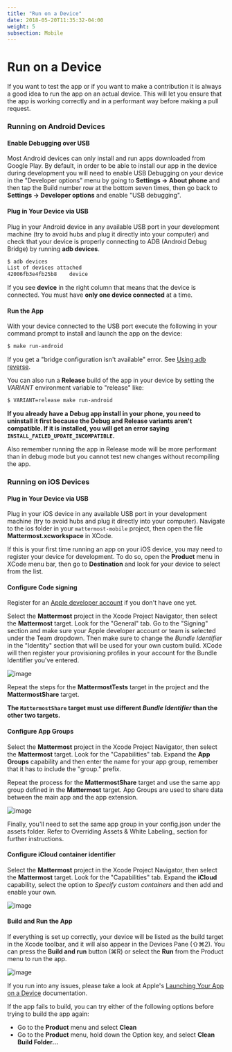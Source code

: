 ```yaml
---
title: "Run on a Device"
date: 2018-05-20T11:35:32-04:00
weight: 5
subsection: Mobile
---
```


# Run on a Device

If you want to test the app or if you want to make a contribution it is always a good idea to run the app on an actual device. This will let you ensure that the app is working correctly and in a performant way before making a pull request.

### Running on Android Devices

#### Enable Debugging over USB

Most Android devices can only install and run apps downloaded from Google Play. By default, in order to be able to install our app in the device during development you will need to enable USB Debugging on your device in the "Developer options" menu by going to **Settings -\> About phone** and then tap the Build number row at the bottom seven times, then go back to **Settings -> Developer options** and enable "USB debugging".

#### Plug in Your Device via USB

Plug in your Android device in any available USB port in your development machine (try to avoid hubs and plug it directly into your computer) and check that your device is properly connecting to ADB (Android Debug Bridge) by running **adb devices**.

```sh
$ adb devices
List of devices attached
42006fb3e4fb25b8    device
```

If you see **device** in the right column that means that the device is connected. You must have **only one device connected** at a time.

#### Run the App

With your device connected to the USB port execute the following in your command prompt to install and launch the app on the device:

```sh
$ make run-android
```

If you get a "bridge configuration isn't available" error. See [Using adb reverse](http://facebook.github.io/react-native/docs/running-on-device.html#method-1-using-adb-reverse-recommended).

You can also run a **Release** build of the app in your device by setting the *VARIANT* environment variable to "release" like:

```sh
$ VARIANT=release make run-android
```

**If you already have a Debug app install in your phone, you need to uninstall it first because the Debug and Release variants aren't compatible. If it is installed, you will get an error saying `INSTALL_FAILED_UPDATE_INCOMPATIBLE`.**

Also remember running the app in Release mode will be more performant than in debug mode but you cannot test new changes without recompiling the app.

### Running on iOS Devices

#### Plug in Your Device via USB

Plug in your iOS device in any available USB port in your development machine (try to avoid hubs and plug it directly into your computer). Navigate to the ios folder in your `mattermost-mobile` project, then open the file **Mattermost.xcworkspace** in XCode.

If this is your first time running an app on your iOS device, you may need to register your device for development. To do so, open the **Product** menu in XCode menu bar, then go to **Destination** and look for your device to select from the list.

#### Configure Code signing

Register for an [Apple developer account](https://developer.apple.com/) if you don't have one yet.

Select the **Mattermost** project in the Xcode Project Navigator, then select the **Mattermost** target. Look for the "General" tab. Go to the "Signing" section and make sure your Apple developer account or team is selected under the Team dropdown. Then make sure to change the *Bundle Identifier* in the "Identity" section that will be used for your own custom build. XCode will then register your provisioning profiles in your account for the Bundle Identifier you've entered.

![image](/img/code_signing.png)

Repeat the steps for the **MattermostTests** target in the project and the **MattermostShare** target.

**The `MattermostShare` target must use different *Bundle Identifier*
than the other two targets.**

#### Configure App Groups

Select the **Mattermost** project in the Xcode Project Navigator, then select the **Mattermost** target. Look for the "Capabilities" tab. Expand the **App Groups** capability and then enter the name for your app group, remember that it has to include the "group." prefix.

Repeat the process for the **MattermostShare** target and use the same app group defined in the **Mattermost** target. App Groups are used to share data between the main app and the app extension.

![image](/img/app_groups.png)

Finally, you'll need to set the same app group in your config.json under the assets folder. Refer to Overriding Assets & White Labeling\_ section for further instructions.

#### Configure iCloud container identifier

Select the **Mattermost** project in the Xcode Project Navigator, then select the **Mattermost** target. Look for the "Capabilities" tab. Expand the **iCloud** capability, select the option to *Specify custom containers* and then add and enable your own.

![image](/img/ios_icloud.png)

#### Build and Run the App

If everything is set up correctly, your device will be listed as the build target in the Xcode toolbar, and it will also appear in the Devices Pane (⇧⌘2). You can press the **Build and run** button (⌘R) or select the **Run** from the Product menu to run the app.

![image](/img/running_ios.png)

If you run into any issues, please take a look at Apple's [Launching Your App on a
Device](https://developer.apple.com/library/content/documentation/IDEs/Conceptual/AppDistributionGuide/LaunchingYourApponDevices/LaunchingYourApponDevices.html#//apple_ref/doc/uid/TP40012582-CH27-SW4) documentation.

If the app fails to build, you can try either of the following options before trying to build the app again:

- Go to the **Product** menu and select **Clean**
- Go to the **Product** menu, hold down the Option key, and select **Clean Build Folder…**